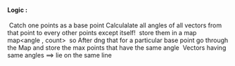 #### Logic :
​
Catch one points as a base point
Calculalate all angles of all vectors from that point to every other points except itself!
​
store them in a map
map<angle , count>
​
so After dng that for a particular base point
go through the Map and store the max points that have the same angle
​
Vectors having same angles ==> lie on the same line
​
​
​